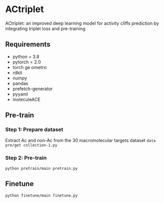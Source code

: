 # ACtriplet
ACtriplet: an improved deep learning model for activity cliffs prediction by integrating triplet loss and pre-training

## Requirements
  * python = 3.8
  * pytorch = 2.0
  * torch ge ometric
  * rdkit
  * numpy
  * pandas
  * prefetch-generator
  * pyyaml
  * moleculeACE

## Pre-train
### Step 1: Prepare dataset
Extract Ac and non-Ac from the 30 macromolecular targets dataset
`data pre/get collection-1.py`
### Step 2: Pre-train
`python pretrain/main pretrain.py`

## Finetune
`python finetune/main finetune.py`
